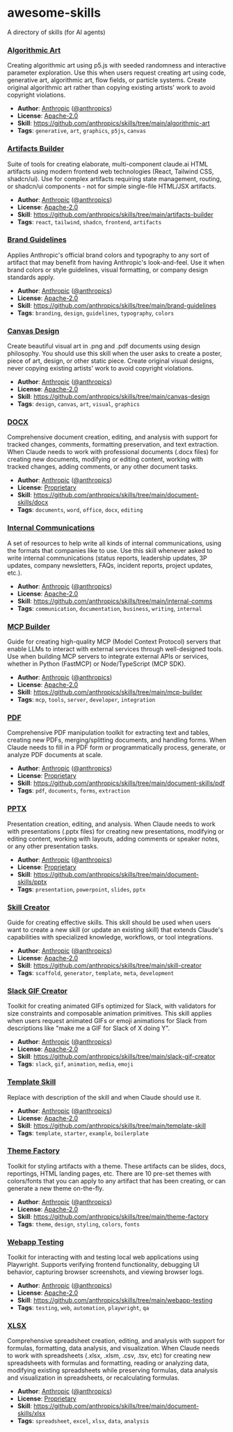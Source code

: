 # awesome-skills
 A directory of skills (for AI agents)

<!-- SKILLS_START -->
### [Algorithmic Art](https://github.com/anthropics/skills/tree/main/algorithmic-art)

Creating algorithmic art using p5.js with seeded randomness and interactive parameter exploration. Use this when users request creating art using code, generative art, algorithmic art, flow fields, or particle systems. Create original algorithmic art rather than copying existing artists' work to avoid copyright violations.

- **Author**: [Anthropic](https://www.anthropic.com) ([@anthropics](https://github.com/anthropics))
- **License**: [Apache-2.0](https://raw.githubusercontent.com/anthropics/skills/main/algorithmic-art/LICENSE.txt)
- **Skill**: https://github.com/anthropics/skills/tree/main/algorithmic-art
- **Tags**: `generative`, `art`, `graphics`, `p5js`, `canvas`

### [Artifacts Builder](https://github.com/anthropics/skills/tree/main/artifacts-builder)

Suite of tools for creating elaborate, multi-component claude.ai HTML artifacts using modern frontend web technologies (React, Tailwind CSS, shadcn/ui). Use for complex artifacts requiring state management, routing, or shadcn/ui components - not for simple single-file HTML/JSX artifacts.

- **Author**: [Anthropic](https://www.anthropic.com) ([@anthropics](https://github.com/anthropics))
- **License**: [Apache-2.0](https://raw.githubusercontent.com/anthropics/skills/main/artifacts-builder/LICENSE.txt)
- **Skill**: https://github.com/anthropics/skills/tree/main/artifacts-builder
- **Tags**: `react`, `tailwind`, `shadcn`, `frontend`, `artifacts`

### [Brand Guidelines](https://github.com/anthropics/skills/tree/main/brand-guidelines)

Applies Anthropic's official brand colors and typography to any sort of artifact that may benefit from having Anthropic's look-and-feel. Use it when brand colors or style guidelines, visual formatting, or company design standards apply.

- **Author**: [Anthropic](https://www.anthropic.com) ([@anthropics](https://github.com/anthropics))
- **License**: [Apache-2.0](https://raw.githubusercontent.com/anthropics/skills/main/brand-guidelines/LICENSE.txt)
- **Skill**: https://github.com/anthropics/skills/tree/main/brand-guidelines
- **Tags**: `branding`, `design`, `guidelines`, `typography`, `colors`

### [Canvas Design](https://github.com/anthropics/skills/tree/main/canvas-design)

Create beautiful visual art in .png and .pdf documents using design philosophy. You should use this skill when the user asks to create a poster, piece of art, design, or other static piece. Create original visual designs, never copying existing artists' work to avoid copyright violations.

- **Author**: [Anthropic](https://www.anthropic.com) ([@anthropics](https://github.com/anthropics))
- **License**: [Apache-2.0](https://raw.githubusercontent.com/anthropics/skills/main/canvas-design/LICENSE.txt)
- **Skill**: https://github.com/anthropics/skills/tree/main/canvas-design
- **Tags**: `design`, `canvas`, `art`, `visual`, `graphics`

### [DOCX](https://github.com/anthropics/skills/tree/main/document-skills/docx)

Comprehensive document creation, editing, and analysis with support for tracked changes, comments, formatting preservation, and text extraction. When Claude needs to work with professional documents (.docx files) for creating new documents, modifying or editing content, working with tracked changes, adding comments, or any other document tasks.

- **Author**: [Anthropic](https://www.anthropic.com) ([@anthropics](https://github.com/anthropics))
- **License**: [Proprietary](https://raw.githubusercontent.com/anthropics/skills/main/document-skills/docx/LICENSE.txt)
- **Skill**: https://github.com/anthropics/skills/tree/main/document-skills/docx
- **Tags**: `documents`, `word`, `office`, `docx`, `editing`

### [Internal Communications](https://github.com/anthropics/skills/tree/main/internal-comms)

A set of resources to help write all kinds of internal communications, using the formats that companies like to use. Use this skill whenever asked to write internal communications (status reports, leadership updates, 3P updates, company newsletters, FAQs, incident reports, project updates, etc.).

- **Author**: [Anthropic](https://www.anthropic.com) ([@anthropics](https://github.com/anthropics))
- **License**: [Apache-2.0](https://raw.githubusercontent.com/anthropics/skills/main/internal-comms/LICENSE.txt)
- **Skill**: https://github.com/anthropics/skills/tree/main/internal-comms
- **Tags**: `communication`, `documentation`, `business`, `writing`, `internal`

### [MCP Builder](https://github.com/anthropics/skills/tree/main/mcp-builder)

Guide for creating high-quality MCP (Model Context Protocol) servers that enable LLMs to interact with external services through well-designed tools. Use when building MCP servers to integrate external APIs or services, whether in Python (FastMCP) or Node/TypeScript (MCP SDK).

- **Author**: [Anthropic](https://www.anthropic.com) ([@anthropics](https://github.com/anthropics))
- **License**: [Apache-2.0](https://raw.githubusercontent.com/anthropics/skills/main/mcp-builder/LICENSE.txt)
- **Skill**: https://github.com/anthropics/skills/tree/main/mcp-builder
- **Tags**: `mcp`, `tools`, `server`, `developer`, `integration`

### [PDF](https://github.com/anthropics/skills/tree/main/document-skills/pdf)

Comprehensive PDF manipulation toolkit for extracting text and tables, creating new PDFs, merging/splitting documents, and handling forms. When Claude needs to fill in a PDF form or programmatically process, generate, or analyze PDF documents at scale.

- **Author**: [Anthropic](https://www.anthropic.com) ([@anthropics](https://github.com/anthropics))
- **License**: [Proprietary](https://raw.githubusercontent.com/anthropics/skills/main/document-skills/pdf/LICENSE.txt)
- **Skill**: https://github.com/anthropics/skills/tree/main/document-skills/pdf
- **Tags**: `pdf`, `documents`, `forms`, `extraction`

### [PPTX](https://github.com/anthropics/skills/tree/main/document-skills/pptx)

Presentation creation, editing, and analysis. When Claude needs to work with presentations (.pptx files) for creating new presentations, modifying or editing content, working with layouts, adding comments or speaker notes, or any other presentation tasks.

- **Author**: [Anthropic](https://www.anthropic.com) ([@anthropics](https://github.com/anthropics))
- **License**: [Proprietary](https://raw.githubusercontent.com/anthropics/skills/main/document-skills/pptx/LICENSE.txt)
- **Skill**: https://github.com/anthropics/skills/tree/main/document-skills/pptx
- **Tags**: `presentation`, `powerpoint`, `slides`, `pptx`

### [Skill Creator](https://github.com/anthropics/skills/tree/main/skill-creator)

Guide for creating effective skills. This skill should be used when users want to create a new skill (or update an existing skill) that extends Claude's capabilities with specialized knowledge, workflows, or tool integrations.

- **Author**: [Anthropic](https://www.anthropic.com) ([@anthropics](https://github.com/anthropics))
- **License**: [Apache-2.0](https://raw.githubusercontent.com/anthropics/skills/main/skill-creator/LICENSE.txt)
- **Skill**: https://github.com/anthropics/skills/tree/main/skill-creator
- **Tags**: `scaffold`, `generator`, `template`, `meta`, `development`

### [Slack GIF Creator](https://github.com/anthropics/skills/tree/main/slack-gif-creator)

Toolkit for creating animated GIFs optimized for Slack, with validators for size constraints and composable animation primitives. This skill applies when users request animated GIFs or emoji animations for Slack from descriptions like "make me a GIF for Slack of X doing Y".

- **Author**: [Anthropic](https://www.anthropic.com) ([@anthropics](https://github.com/anthropics))
- **License**: [Apache-2.0](https://raw.githubusercontent.com/anthropics/skills/main/slack-gif-creator/LICENSE.txt)
- **Skill**: https://github.com/anthropics/skills/tree/main/slack-gif-creator
- **Tags**: `slack`, `gif`, `animation`, `media`, `emoji`

### [Template Skill](https://github.com/anthropics/skills/tree/main/template-skill)

Replace with description of the skill and when Claude should use it.

- **Author**: [Anthropic](https://www.anthropic.com) ([@anthropics](https://github.com/anthropics))
- **License**: [Apache-2.0](https://raw.githubusercontent.com/anthropics/skills/main/template-skill/LICENSE.txt)
- **Skill**: https://github.com/anthropics/skills/tree/main/template-skill
- **Tags**: `template`, `starter`, `example`, `boilerplate`

### [Theme Factory](https://github.com/anthropics/skills/tree/main/theme-factory)

Toolkit for styling artifacts with a theme. These artifacts can be slides, docs, reportings, HTML landing pages, etc. There are 10 pre-set themes with colors/fonts that you can apply to any artifact that has been creating, or can generate a new theme on-the-fly.

- **Author**: [Anthropic](https://www.anthropic.com) ([@anthropics](https://github.com/anthropics))
- **License**: [Apache-2.0](https://raw.githubusercontent.com/anthropics/skills/main/theme-factory/LICENSE.txt)
- **Skill**: https://github.com/anthropics/skills/tree/main/theme-factory
- **Tags**: `theme`, `design`, `styling`, `colors`, `fonts`

### [Webapp Testing](https://github.com/anthropics/skills/tree/main/webapp-testing)

Toolkit for interacting with and testing local web applications using Playwright. Supports verifying frontend functionality, debugging UI behavior, capturing browser screenshots, and viewing browser logs.

- **Author**: [Anthropic](https://www.anthropic.com) ([@anthropics](https://github.com/anthropics))
- **License**: [Apache-2.0](https://raw.githubusercontent.com/anthropics/skills/main/webapp-testing/LICENSE.txt)
- **Skill**: https://github.com/anthropics/skills/tree/main/webapp-testing
- **Tags**: `testing`, `web`, `automation`, `playwright`, `qa`

### [XLSX](https://github.com/anthropics/skills/tree/main/document-skills/xlsx)

Comprehensive spreadsheet creation, editing, and analysis with support for formulas, formatting, data analysis, and visualization. When Claude needs to work with spreadsheets (.xlsx, .xlsm, .csv, .tsv, etc) for creating new spreadsheets with formulas and formatting, reading or analyzing data, modifying existing spreadsheets while preserving formulas, data analysis and visualization in spreadsheets, or recalculating formulas.

- **Author**: [Anthropic](https://www.anthropic.com) ([@anthropics](https://github.com/anthropics))
- **License**: [Proprietary](https://raw.githubusercontent.com/anthropics/skills/main/document-skills/xlsx/LICENSE.txt)
- **Skill**: https://github.com/anthropics/skills/tree/main/document-skills/xlsx
- **Tags**: `spreadsheet`, `excel`, `xlsx`, `data`, `analysis`

<!-- SKILLS_END -->
